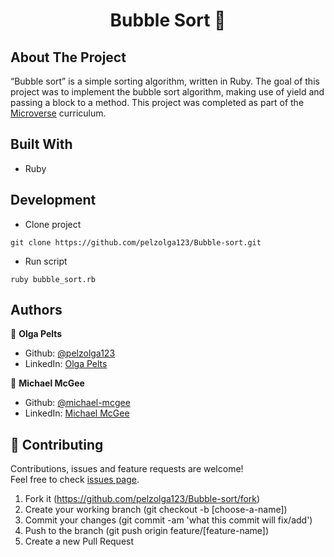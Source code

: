 <h1 align="center">Bubble Sort 👋</h1>

## About The Project
“Bubble sort” is a simple sorting algorithm, written in Ruby. The goal of this project was to implement the bubble sort algorithm, making use of yield and passing a block to a method. This project was completed as part of the [Microverse](https://www.microverse.org/) curriculum.

## Built With
* Ruby

## Development

* Clone project
```
git clone https://github.com/pelzolga123/Bubble-sort.git
```
* Run script
```
ruby bubble_sort.rb
```

## Authors

👤 **Olga Pelts**
   - Github: [@pelzolga123](https://github.com/pelzolga123)
   - LinkedIn: [Olga Pelts](https://www.linkedin.com/in/olga-pelts/)

👤 **Michael McGee**
   - Github: [@michael-mcgee](https://github.com/michael-mcgee)
   - LinkedIn: [Michael McGee](https://www.linkedin.com/in/michael-mcgee-36a860160/)

## 🤝 Contributing

Contributions, issues and feature requests are welcome!<br />Feel free to check [issues page](https://github.com/pelzolga123/Bubble-sort/issues).

1. Fork it (https://github.com/pelzolga123/Bubble-sort/fork)
2. Create your working branch (git checkout -b [choose-a-name])
3. Commit your changes (git commit -am 'what this commit will fix/add')
4. Push to the branch (git push origin feature/[feature-name])
5. Create a new Pull Request
